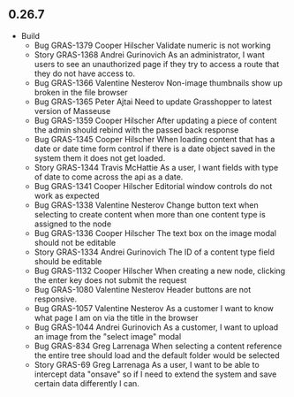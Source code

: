 ## 0.26.7

* Build
    * Bug GRAS-1379 Cooper Hilscher Validate numeric is not working
    * Story GRAS-1368 Andrei Gurinovich As an administrator, I want users to see an unauthorized page if they try to access a route that they do not have access to.
    * Bug GRAS-1366 Valentine Nesterov Non-image thumbnails show up broken in the file browser
    * Bug GRAS-1365 Peter Ajtai Need to update Grasshopper to latest version of Masseuse
    * Bug GRAS-1359 Cooper Hilscher After updating a piece of content the admin should rebind with the passed back response
    * Bug GRAS-1345 Cooper Hilscher When loading content that has a date or date time form control if there is a date object saved in the system them it does not get loaded.
    * Story GRAS-1344 Travis McHattie As a user, I want fields with type of date to come across the api as a date.
    * Bug GRAS-1341 Cooper Hilscher Editorial window controls do not work as expected
    * Bug GRAS-1338 Valentine Nesterov Change button text when selecting to create content when more than one content type is assigned to the node
    * Bug GRAS-1336 Cooper Hilscher The text box on the image modal should not be editable
    * Story GRAS-1334 Andrei Gurinovich The ID of a content type field should be editable
    * Bug GRAS-1132 Cooper Hilscher When creating a new node, clicking the enter key does not submit the request
    * Bug GRAS-1080 Valentine Nesterov Header buttons are not responsive.
    * Bug GRAS-1057 Valentine Nesterov As a customer I want to know what page I am on via the title in the browser
    * Bug GRAS-1044 Andrei Gurinovich As a customer, I want to upload an image from the "select image" modal
    * Bug GRAS-834 Greg Larrenaga When selecting a content reference the entire tree should load and the default folder would be selected
    * Story GRAS-69 Greg Larrenaga As a user, I want to be able to intercept data "onsave" so if I need to extend the system and save certain data differently I can.